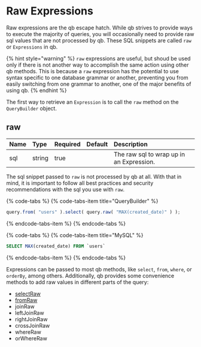 # Raw Expressions

Raw expressions are the qb escape hatch.  While qb strives to provide ways to execute the majority of queries, you will occasionally need to provide raw sql values that are not processed by qb.  These SQL snippets are called `raw` or `Expressions` in qb.

{% hint style="warning" %}
`raw` expressions are useful, but shoud be used only if there is not another way to accomplish the same action using other qb methods.  This is because a `raw` expression has the potential to use syntax specific to one database grammar or another, preventing you from easily switching from one grammar to another, one of the major benefits of using qb.
{% endhint %}

The first way to retrieve an `Expression` is to call the `raw` method on the `QueryBuilder` object.

## raw

| Name | Type | Required | Default | Description |
| :--- | :--- | :--- | :--- | :--- |
| sql | string | true |  | The raw sql to wrap up in an Expression. |

The sql snippet passed to `raw` is not processed by qb at all.  With that in mind, it is important to follow all best practices and security recommendations with the sql you use with `raw`.

{% code-tabs %}
{% code-tabs-item title="QueryBuilder" %}
```javascript
query.from( "users" ).select( query.raw( "MAX(created_date)" ) );
```
{% endcode-tabs-item %}
{% endcode-tabs %}

{% code-tabs %}
{% code-tabs-item title="MySQL" %}
```sql
SELECT MAX(created_date) FROM `users`
```
{% endcode-tabs-item %}
{% endcode-tabs %}

Expressions can be passed to most qb methods, like `select`, `from`, `where`, or `orderBy`, among others.  Additionally, qb provides some convenience methods to add raw values in different parts of the query:

* [selectRaw](selects.md#get-3)
* [fromRaw](from.md#get-2)
* joinRaw
* leftJoinRaw
* rightJoinRaw
* crossJoinRaw
* whereRaw
* orWhereRaw

